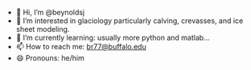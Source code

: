 - 👋 Hi, I’m @beynoldsj
- 👀 I’m interested in glaciology particularly calving, crevasses, and ice sheet modeling.
- 🌱 I’m currently learning: usually more python and matlab...
- 📫 How to reach me: br77@buffalo.edu
- 😄 Pronouns: he/him

<!---
beynoldsj/beynoldsj is a ✨ special ✨ repository because its `README.md` (this file) appears on your GitHub profile.
You can click the Preview link to take a look at your changes.
--->

